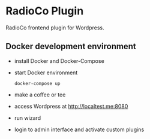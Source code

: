 RadioCo Plugin
==============

RadioCo frontend plugin for Wordpress.

Docker development environment
------------------------------

* install Docker and Docker-Compose
* start Docker environment

  `docker-compose up`

* make a coffee or tee
* access Wordpress at http://localtest.me:8080
* run wizard
* login to admin interface and activate custom plugins
